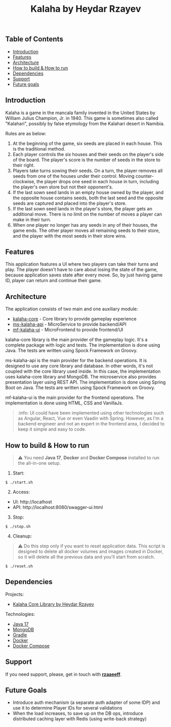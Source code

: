 <h1 align="center"> Kalaha by Heydar Rzayev </h1> <br>

## Table of Contents

- [Introduction](#introduction)
- [Features](#features)
- [Architecture](#architecture)
- [How to build & How to run](#how-to-build--how-to-run)
- [Dependencies](#dependencies)
- [Support](#support)
- [Future goals](#future-goals)

## Introduction

Kalaha is a game in the mancala family invented in the United States by William Julius Champion, Jr. in 1940. This game is sometimes also called "Kalahari", possibly by false etymology from the Kalahari desert in Namibia.

Rules are as below:
1. At the beginning of the game, six seeds are placed in each house. This is the traditional method.
2. Each player controls the six houses and their seeds on the player's side of the board. The player's score is the number of seeds in the store to their right.
3. Players take turns sowing their seeds. On a turn, the player removes all seeds from one of the houses under their control. Moving counter-clockwise, the player drops one seed in each house in turn, including the player's own store but not their opponent's.
4. If the last sown seed lands in an empty house owned by the player, and the opposite house contains seeds, both the last seed and the opposite seeds are captured and placed into the player's store.
5. If the last sown seed lands in the player's store, the player gets an additional move. There is no limit on the number of moves a player can make in their turn.
6. When one player no longer has any seeds in any of their houses, the game ends. The other player moves all remaining seeds to their store, and the player with the most seeds in their store wins.

## Features

This application features a UI where two players can take their turns and play. The player doesn't have to care about losing the state of the game, because application saves state after every move. So, by just having game ID, player can return and continue their game.

## Architecture

The application consists of two main and one auxiliary module:
- [kalaha-core](kalaha-core) - Core library to provide gameplay experience
- [ms-kalaha-api](ms-kalaha-api) - MicroService to provide backend/API
- [mf-kalaha-ui](mf-kalaha-ui) - MicroFrontend to provide frontend/UI

kalaha-core library is the main provider of the gameplay logic. It's a complete package with logic and tests. 
The implementation is done using Java. The tests are written using Spock Framework on Groovy.

ms-kalaha-api is the main provider for the backend operations. It is designed to use any core library and database.
In other words, it's not coupled with the core library used inside. In this case, the implementation 
uses kalaha-core library and MongoDB. The microservice also provides presentation layer using REST API.
The implementation is done using Spring Boot on Java. The tests are written using Spock Framework on Groovy.

mf-kalaha-ui is the main provider for the frontend operations. The implementation is done using HTML, CSS and VanillaJs.

> :info: UI could have been implemented using other technologies such as Angular, React, Vue or even Vaadin with Spring.
> However, as I'm a backend engineer and not an expert in the frontend area, I decided to keep it simple and easy to code.

## How to build & How to run

> :warning: You need **Java 17**, **Docker** and **Docker Compose** installed to run the all-in-one setup.

1. Start:
```shell script
$ ./start.sh
```

2. Access:
- UI: http://localhost
- API: http://localhost:8080/swagger-ui.html

3. Stop:
```shell script
$ ./stop.sh
```

4. Cleanup:

> :warning: Do this step only if you want to reset application data. 
> This script is designed to delete all docker volumes and images created in Docker,
> so it will delete all the previous data and you'll start from scratch.

```shell script
$ ./reset.sh
```

## Dependencies

Projects:
- [Kalaha Core Library by Heydar Rzayev](kalaha-core)

Technologies:
- [Java 17](https://openjdk.org/projects/jdk/17/)
- [MongoDB](https://www.mongodb.com/)
- [Gradle](https://gradle.org/)
- [Docker](https://www.docker.com/)
- [Docker Compose](https://docs.docker.com/compose/)

## Support

If you need support, please, get in touch with **[rzaaeeff](https://github.com/rzaaeeff)**.

## Future Goals
- Introduce auth mechanism (a separate auth adapter of some IDP) and use it to determine Player IDs for several validations
- When the load increases, to save up on the DB ops, introduce distributed caching layer with Redis (using write-back strategy)